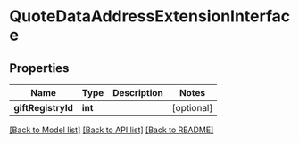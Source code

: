 # QuoteDataAddressExtensionInterface

## Properties
Name | Type | Description | Notes
------------ | ------------- | ------------- | -------------
**giftRegistryId** | **int** |  | [optional] 

[[Back to Model list]](../README.md#documentation-for-models) [[Back to API list]](../README.md#documentation-for-api-endpoints) [[Back to README]](../README.md)


